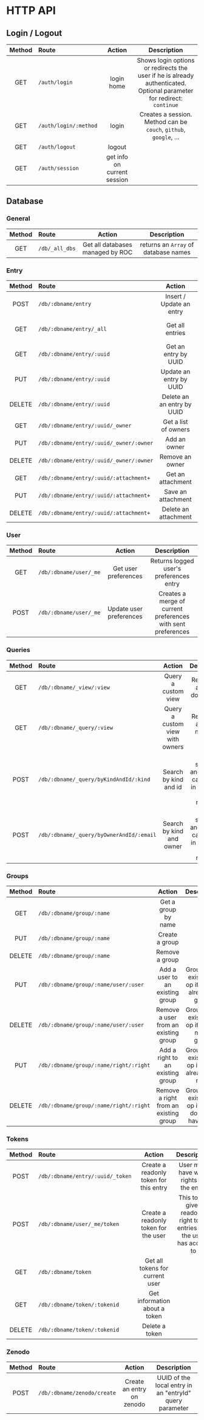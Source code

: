 # HTTP API

## Login / Logout

| Method | Route                 |           Action            |                                                       Description                                                        |
| :----: | :-------------------- | :-------------------------: | :----------------------------------------------------------------------------------------------------------------------: |
|  GET   | `/auth/login`         |         login home          | Shows login options or redirects the user if he is already authenticated.<br>Optional parameter for redirect: `continue` |
|  GET   | `/auth/login/:method` |            login            |                           Creates a session.<br>Method can be `couch`, `github`, `google`, ...                           |
|  GET   | `/auth/logout`        |           logout            |                                                                                                                          |
|  GET   | `/auth/session`       | get info on current session |                                                                                                                          |

## Database

### General

| Method | Route          |              Action              |             Description              |
| :----: | :------------- | :------------------------------: | :----------------------------------: |
|  GET   | `/db/_all_dbs` | Get all databases managed by ROC | returns an `Array` of database names |

### Entry

| Method | Route                                   |           Action           |            Description            |
| :----: | :-------------------------------------- | :------------------------: | :-------------------------------: |
|  POST  | `/db/:dbname/entry`                     |  Insert / Update an entry  | Based on \_id or $id of the entry |
|  GET   | `/db/:dbname/entry/_all`                |      Get all entries       |   Returns an array of documents   |
|  GET   | `/db/:dbname/entry/:uuid`               |    Get an entry by UUID    |                                   |
|  PUT   | `/db/:dbname/entry/:uuid`               |  Update an entry by UUID   |                                   |
| DELETE | `/db/:dbname/entry/:uuid`               | Delete an an entry by UUID |                                   |
|  GET   | `/db/:dbname/entry/:uuid/_owner`        |    Get a list of owners    |                                   |
|  PUT   | `/db/:dbname/entry/:uuid/_owner/:owner` |        Add an owner        |                                   |
| DELETE | `/db/:dbname/entry/:uuid/_owner/:owner` |      Remove an owner       |                                   |
|  GET   | `/db/:dbname/entry/:uuid/:attachment+`  |     Get an attachment      |                                   |
|  PUT   | `/db/:dbname/entry/:uuid/:attachment+`  |     Save an attachment     |                                   |
| DELETE | `/db/:dbname/entry/:uuid/:attachment+`  |    Delete an attachment    |                                   |

### User

| Method | Route                  |         Action          |                         Description                          |
| :----: | :--------------------- | :---------------------: | :----------------------------------------------------------: |
|  GET   | `/db/:dbname/user/_me` |  Get user preferences   |           Returns logged user's preferences entry            |
|  POST  | `/db/:dbname/user/_me` | Update user preferences | Creates a merge of current preferences with sent preferences |

### Queries

| Method | Route                                    |             Action              |                          Description                           |
| :----: | :--------------------------------------- | :-----------------------------: | :------------------------------------------------------------: |
|  GET   | `/db/:dbname/_view/:view`                |       Query a custom view       |                 Returns an array of documents                  |
|  GET   | `/db/:dbname/_query/:view`               | Query a custom view with owners |               Returns an array of mapped results               |
|  POST  | `/db/:dbname/_query/byKindAndId/:kind`   |      Search by kind and id      | key, startkey and endkey can be set in the body of the request |
|  POST  | `/db/:dbname/_query/byOwnerAndId/:email` |    Search by kind and owner     | key, startkey and endkey can be set in the body of the request |

### Groups

| Method | Route                                  |                Action                 |                     Description                      |
| :----: | :------------------------------------- | :-----------------------------------: | :--------------------------------------------------: |
|  GET   | `/db/:dbname/group/:name`              |          Get a group by name          |                                                      |
|  PUT   | `/db/:dbname/group/:name`              |            Create a group             |                                                      |
| DELETE | `/db/:dbname/group/:name`              |            Remove a group             |                                                      |
|  PUT   | `/db/:dbname/group/:name/user/:user`   |    Add a user to an existing group    | Group must exist. No-op if user is already in group  |
| DELETE | `/db/:dbname/group/:name/user/:user`   | Remove a user from an existing group  |   Group must exist. No-op if user is not in group    |
|  PUT   | `/db/:dbname/group/:name/right/:right` |   Add a right to an existing group    |  Group must exist. No-op if group already has right  |
| DELETE | `/db/:dbname/group/:name/right/:right` | Remove a right from an existing group | Group must exist. No-op if group does not have right |

### Tokens

| Method | Route                            |                 Action                 |                                Description                                 |
| :----: | :------------------------------- | :------------------------------------: | :------------------------------------------------------------------------: |
|  POST  | `/db/:dbname/entry/:uuid/_token` | Create a readonly token for this entry |                  User must have write rights on the entry                  |
|  POST  | `/db/:dbname/user/_me/token`     |  Create a readonly token for the user  | This token gives readonly right to all entries that the user has access to |
|  GET   | `/db/:dbname/token`              |    Get all tokens for current user     |                                                                            |
|  GET   | `/db/:dbname/token/:tokenid`     |     Get information about a token      |                                                                            |
| DELETE | `/db/:dbname/token/:tokenid`     |             Delete a token             |                                                                            |

### Zenodo

| Method | Route                       |          Action           |                       Description                       |
| :----: | :-------------------------- | :-----------------------: | :-----------------------------------------------------: |
|  POST  | `/db/:dbname/zenodo/create` | Create an entry on zenodo | UUID of the local entry in an "entryId" query parameter |
